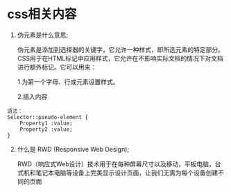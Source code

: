 # css相关内容

1. 伪元素是什么意思;

   伪元素是添加到选择器的关键字，它允许一种样式，即所选元素的特定部分。CSS用于在HTML标记中应用样式，它允许在不影响实际文档的情况下对文档进行额外标记。它可以用来：

    1.为第一个字母、行或元素设置样式。

    2.插入内容

```
语法：
Selector::pseudo-element {
    Property1 :value;
    Property2 :value;
}
```

2. 什么是 RWD (Responsive Web Design);

   RWD（响应式Web设计）技术用于在每种屏幕尺寸以及移动，平板电脑，台式机和笔记本电脑等设备上完美显示设计页面，让我们无需为每个设备创建不同的页面

```
```
